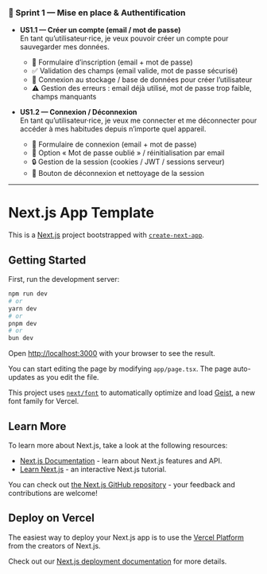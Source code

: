 ### 🚀 Sprint 1 — Mise en place & Authentification

- **US1.1 — Créer un compte (email / mot de passe)**  
   En tant qu’utilisateur·rice, je veux pouvoir créer un compte pour sauvegarder mes données.
   - 📝 Formulaire d’inscription (email + mot de passe)
   - ✅ Validation des champs (email valide, mot de passe sécurisé)
   - 💾 Connexion au stockage / base de données pour créer l’utilisateur
   - ⚠️ Gestion des erreurs : email déjà utilisé, mot de passe trop faible, champs manquants

- **US1.2 — Connexion / Déconnexion**  
   En tant qu’utilisateur·rice, je veux me connecter et me déconnecter pour accéder à mes habitudes depuis n’importe quel appareil.
   - 🔐 Formulaire de connexion (email + mot de passe)
   - 🔁 Option « Mot de passe oublié » / réinitialisation par email
   - 🔒 Gestion de la session (cookies / JWT / sessions serveur)
   - 🚪 Bouton de déconnexion et nettoyage de la session

---

# Next.js App Template

This is a [Next.js](https://nextjs.org) project bootstrapped with [`create-next-app`](https://nextjs.org/docs/app/api-reference/cli/create-next-app).

## Getting Started

First, run the development server:

```bash
npm run dev
# or
yarn dev
# or
pnpm dev
# or
bun dev
```

Open [http://localhost:3000](http://localhost:3000) with your browser to see the result.

You can start editing the page by modifying `app/page.tsx`. The page auto-updates as you edit the file.

This project uses [`next/font`](https://nextjs.org/docs/app/building-your-application/optimizing/fonts) to automatically optimize and load [Geist](https://vercel.com/font), a new font family for Vercel.

## Learn More

To learn more about Next.js, take a look at the following resources:

- [Next.js Documentation](https://nextjs.org/docs) - learn about Next.js features and API.
- [Learn Next.js](https://nextjs.org/learn) - an interactive Next.js tutorial.

You can check out [the Next.js GitHub repository](https://github.com/vercel/next.js) - your feedback and contributions are welcome!

## Deploy on Vercel

The easiest way to deploy your Next.js app is to use the [Vercel Platform](https://vercel.com/new?utm_medium=default-template&filter=next.js&utm_source=create-next-app&utm_campaign=create-next-app-readme) from the creators of Next.js.

Check out our [Next.js deployment documentation](https://nextjs.org/docs/app/building-your-application/deploying) for more details.
